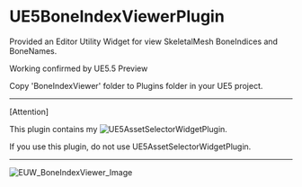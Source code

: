 # UE5BoneIndexViewerPlugin
Provided an Editor Utility Widget for view SkeletalMesh BoneIndices and BoneNames.

Working confirmed by UE5.5 Preview

Copy 'BoneIndexViewer' folder to Plugins folder in your UE5 project.

---

[Attention]

This plugin contains my ![UE5AssetSelectorWidgetPlugin](https://github.com/AurigaGemini/UE5AssetSelectorWidgetPlugin).

If you use this plugin, do not use UE5AssetSelectorWidgetPlugin.

---

![EUW_BoneIndexViewer_Image](https://github.com/user-attachments/assets/32ec3cf5-14da-4ad8-8b1f-6a2dd4453ec4)
